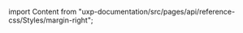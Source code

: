 
import Content from "uxp-documentation/src/pages/api/reference-css/Styles/margin-right";

<Content query="product=photoshop"/>
